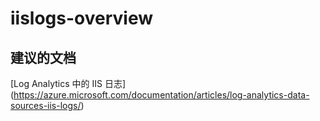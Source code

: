 
<properties
    pageTitle="iislogs-overview"
    description="与 IIS 日志相关的问题：概述"
    service="microsoft.operationalinsights"
    resource="operationalinsightsaccounts"
    authors="adoylemsft"
    displayorder=""
    selfHelpType="generic"
    supportTopicIds="32536631"
    resourceTags=""
    productPesIds="15725"
    cloudEnvironments="public, Blackforest, Fairfax"
/>


# <a name="iislogsoverview"></a>iislogs-overview


## <a name="recommended-documents"></a>**建议的文档**
[Log Analytics 中的 IIS 日志] (https://azure.microsoft.com/documentation/articles/log-analytics-data-sources-iis-logs/)


<!--HONumber=Nov16_HO2-->


